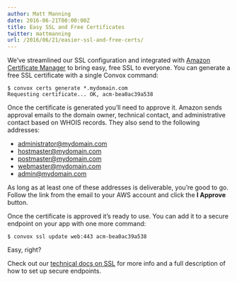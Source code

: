 ```yaml
---
author: Matt Manning
date: 2016-06-21T00:00:00Z
title: Easy SSL and Free Certificates
twitter: mattmanning
url: /2016/06/21/easier-ssl-and-free-certs/
---
```


We’ve streamlined our SSL configuration and integrated with [Amazon Certificate Manager](https://aws.amazon.com/certificate-manager/) to bring easy, free SSL to everyone. You can generate a free SSL certificate with a single Convox command:

    $ convox certs generate *.mydomain.com
    Requesting certificate... OK, acm-bea0ac39a538

<!--more-->

Once the certificate is generated you’ll need to approve it. Amazon sends approval emails to the domain owner, technical contact, and administrative contact based on WHOIS records. They also send to the following addresses:

* administrator@mydomain.com
* hostmaster@mydomain.com
* postmaster@mydomain.com
* webmaster@mydomain.com
* admin@mydomain.com

As long as at least one of these addresses is deliverable, you’re good to go. Follow the link from the email to your AWS account and click the **I Approve** button.

Once the certificate is approved it’s ready to use. You can add it to a secure endpoint on your app with one more command:

    $ convox ssl update web:443 acm-bea0ac39a538

Easy, right?

Check out our [technical docs on SSL](https://convox.com/docs/ssl) for more info and a full description of how to set up secure endpoints.
